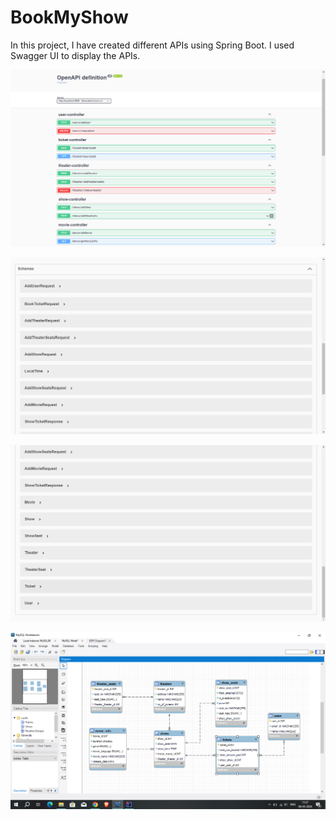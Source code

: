# BookMyShow

In this project, I have created different APIs using Spring Boot. I used Swagger UI to display the APIs.

![Api's](Screenshots/Api's.png)

![Schema](Screenshots/Schemas1.png)

![Schema](Screenshots/Schemas2.png)

![Mapping](Screenshots/Mapping.png)
